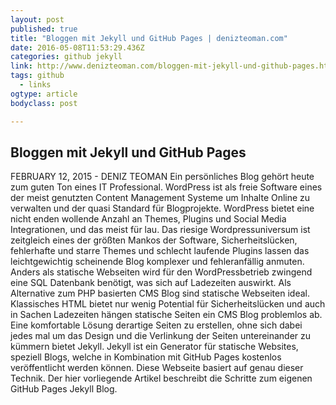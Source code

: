 ```yaml
---
layout: post 
published: true 
title: "Bloggen mit Jekyll und GitHub Pages | denizteoman.com" 
date: 2016-05-08T11:53:29.436Z
categories: github jekyll
link: http://www.denizteoman.com/bloggen-mit-jekyll-und-github-pages.html 
tags: github
  - links
ogtype: article 
bodyclass: post

---
```


## Bloggen mit Jekyll und GitHub Pages
FEBRUARY 12, 2015 - DENIZ TEOMAN
Ein persönliches Blog gehört heute zum guten Ton eines IT Professional. WordPress ist als freie Software eines der meist genutzten Content Management Systeme um Inhalte Online zu verwalten und der quasi Standard für Blogprojekte. WordPress bietet eine nicht enden wollende Anzahl an Themes, Plugins und Social Media Integrationen, und das meist für lau. Das riesige Wordpressuniversum ist zeitgleich eines der größten Mankos der Software, Sicherheitslücken, fehlerhafte und starre Themes und schlecht laufende Plugins lassen das leichtgewichtig scheinende Blog komplexer und fehleranfällig anmuten. Anders als statische Webseiten wird für den WordPressbetrieb zwingend eine SQL Datenbank benötigt, was sich auf Ladezeiten auswirkt.
Als Alternative zum PHP basierten CMS Blog sind statische Webseiten ideal. Klassisches HTML bietet nur wenig Potential für Sicherheitslücken und auch in Sachen Ladezeiten hängen statische Seiten ein CMS Blog problemlos ab. Eine komfortable Lösung derartige Seiten zu erstellen, ohne sich dabei jedes mal um das Design und die Verlinkung der Seiten untereinander zu kümmern bietet Jekyll. Jekyll ist ein Generator für statische Websites, speziell Blogs, welche in Kombination mit GitHub Pages kostenlos veröffentlicht werden können. Diese Webseite basiert auf genau dieser Technik. Der hier vorliegende Artikel beschreibt die Schritte zum eigenen GitHub Pages Jekyll Blog.
